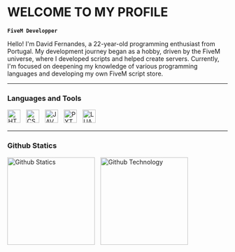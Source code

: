 # WELCOME TO MY PROFILE

**`FiveM Developper`**

Hello! I'm David Fernandes, a 22-year-old programming enthusiast from Portugal. My development journey began as a hobby, driven by the FiveM universe, where I developed scripts and helped create servers. Currently, I'm focused on deepening my knowledge of various programming languages and developing my own FiveM script store.

---
### Languages and Tools

<img
    align="left"
    alt="HTML"
    title="HTML"
    width="30px"
    style="padding-right: 10px"
    src="https://cdn.jsdelivr.net/gh/devicons/devicon@latest/icons/html5/html5-original.svg" 
/>
<img
    align="left"
    alt="CSS"
    title="CSS"
    width="30px"
    style="padding-right: 10px"
    src="https://cdn.jsdelivr.net/gh/devicons/devicon@latest/icons/css3/css3-original.svg" 
/>
<img
    align="left"
    alt="JAVASCRIPT"
    title="JAVASCRIPT"
    width="30px"
    style="padding-right: 10px"
    src="https://cdn.jsdelivr.net/gh/devicons/devicon@latest/icons/javascript/javascript-original.svg" 
/>
<img
    align="left"
    alt="PYTHON"
    title="PYTHON"
    width="30px"
    style="padding-right: 10px"
    src="https://cdn.jsdelivr.net/gh/devicons/devicon@latest/icons/python/python-original.svg" 
/>
<img
    align="left"
    alt="LUA"
    title="LUA"
    width="30px"
    style="padding-right: 10px"
    src="https://cdn.jsdelivr.net/gh/devicons/devicon@latest/icons/lua/lua-original.svg" 
/>

<br/>
<br/>

---

### Github Statics

<img
    align="left"
    alt="Github Statics"
    height="200"
    style="padding-right: 10px"
    src="https://github-readme-stats.vercel.app/api?username=RAzZ14&show_icons=true&theme=dark&include_all_commits=true&count_private=true" 
/>

<img
    align="left"
    alt="Github Technology"
    height="200"
    style="padding-right: 10px"
    src="https://github-readme-stats.vercel.app/api/top-langs/?username=RAzZ14&layout=compact&langs_count=7&theme=dark" 
/>
          

